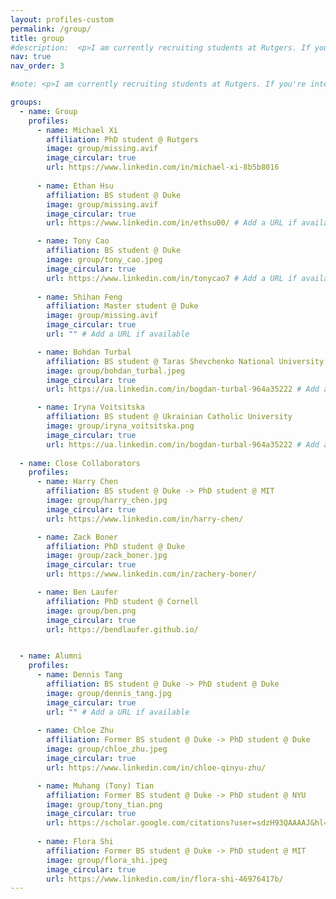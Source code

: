 ```yaml
---
layout: profiles-custom
permalink: /group/
title: group
#description:  <p>I am currently recruiting students at Rutgers. If you're interested in joining my group, please take a look at <a href="/_pages/prospective_students/">this page</a>.</p>
nav: true
nav_order: 3

#note: <p>I am currently recruiting students at Rutgers. If you're interested in joining my group, please take a look at <a href="/prospective_students/">this page</a>.</p>

groups:
  - name: Group
    profiles:
      - name: Michael Xi
        affiliation: PhD student @ Rutgers
        image: group/missing.avif
        image_circular: true
        url: https://www.linkedin.com/in/michael-xi-8b5b8016
       
      - name: Ethan Hsu
        affiliation: BS student @ Duke
        image: group/missing.avif
        image_circular: true
        url: https://www.linkedin.com/in/ethsu00/ # Add a URL if available

      - name: Tony Cao
        affiliation: BS student @ Duke
        image: group/tony_cao.jpeg
        image_circular: true
        url: https://www.linkedin.com/in/tonycao7 # Add a URL if available
        
      - name: Shihan Feng
        affiliation: Master student @ Duke
        image: group/missing.avif
        image_circular: true
        url: "" # Add a URL if available

      - name: Bohdan Turbal
        affiliation: BS student @ Taras Shevchenko National University of Kyiv -> PhD student @ Princeton
        image: group/bohdan_turbal.jpeg
        image_circular: true
        url: https://ua.linkedin.com/in/bogdan-turbal-964a35222 # Add a URL if available

      - name: Iryna Voitsitska
        affiliation: BS student @ Ukrainian Catholic University 
        image: group/iryna_voitsitska.png
        image_circular: true
        url: https://ua.linkedin.com/in/bogdan-turbal-964a35222 # Add a URL if available
    
  - name: Close Collaborators
    profiles:
      - name: Harry Chen
        affiliation: BS student @ Duke -> PhD student @ MIT
        image: group/harry_chen.jpg
        image_circular: true
        url: https://www.linkedin.com/in/harry-chen/

      - name: Zack Boner
        affiliation: PhD student @ Duke
        image: group/zack_boner.jpg
        image_circular: true
        url: https://www.linkedin.com/in/zachery-boner/

      - name: Ben Laufer
        affiliation: PhD student @ Cornell
        image: group/ben.png
        image_circular: true
        url: https://bendlaufer.github.io/


  - name: Alumni
    profiles:
      - name: Dennis Tang 
        affiliation: BS student @ Duke -> PhD student @ Duke
        image: group/dennis_tang.jpg
        image_circular: true
        url: "" # Add a URL if available
        
      - name: Chloe Zhu
        affiliation: Former BS student @ Duke -> PhD student @ Duke
        image: group/chloe_zhu.jpeg
        image_circular: true
        url: https://www.linkedin.com/in/chloe-qinyu-zhu/

      - name: Muhang (Tony) Tian
        affiliation: Former BS student @ Duke -> PhD student @ NYU
        image: group/tony_tian.png
        image_circular: true
        url: https://scholar.google.com/citations?user=sdzH93QAAAAJ&hl=en
        
      - name: Flora Shi
        affiliation: Former BS student @ Duke -> PhD student @ MIT
        image: group/flora_shi.jpeg
        image_circular: true
        url: https://www.linkedin.com/in/flora-shi-46976417b/
---
```


<!-- <p class="important-announcement">Close Collaborators</p>

<table class="imgtable">
  <tr>
    <td>
      <img src="/assets/img/group/harry_chen.jpg" alt="Harry Chen" width="100" height="100" />&nbsp;
    </td>
    <td align="left">
      <p>
        <a href="https://www.linkedin.com/in/harry-chen/" target="_blank" rel="noopener noreferrer">Harry Chen</a><br>
        BS student @ Duke
      </p>
    </td>
  </tr>
</table>

<table class="imgtable">
  <tr>
    <td>
      <img src="/assets/img/group/zack_boner.jpg" alt="Zack Boner" width="100" height="100" />&nbsp;
    </td>
    <td align="left">
      <p>
        <a href="https://www.linkedin.com/in/zachery-boner/" target="_blank" rel="noopener noreferrer">Zack Boner</a><br>
        PhD student @ Duke
      </p>
    </td>
  </tr>
</table>

<table class="imgtable">
  <tr>
    <td>
      <img src="/assets/img/group/dennis_tang.jpg" alt="Dennis Tang" width="100" height="100" />&nbsp;
    </td>
    <td align="left">
      <p>
        <a href="" target="_blank" rel="noopener noreferrer">Dennis Tang</a><br>
        BS student @ Duke
      </p>
    </td>
  </tr>
</table>

<table class="imgtable">
  <tr>
    <td>
      <img src="/assets/img/group/chloe_zhu.jpeg" alt="Chloe Zhu" width="100" height="100" />&nbsp;
    </td>
    <td align="left">
      <p>
        <a href="https://www.linkedin.com/in/chloe-qinyu-zhu/" target="_blank" rel="noopener noreferrer">Chloe Zhu</a><br>
        BS student @ Duke-> PhD student @ Duke
      </p>
    </td>
  </tr>
</table>

<table class="imgtable">
  <tr>
    <td>
      <img src="/assets/img/group/tony_tian.png" alt="Muhang (Tony) Tian" width="100" height="100" />&nbsp;
    </td>
    <td align="left">
      <p>
        <a href="https://scholar.google.com/citations?user=sdzH93QAAAAJ&hl=en" target="_blank" rel="noopener noreferrer">Muhang (Tony) Tian</a><br>
        BS student @ Duke-> PhD student @ NYU
      </p>
    </td>
  </tr>
</table>


 -->
